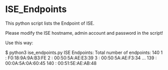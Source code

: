 # ISE_Endpoints

This python script lists the Endpoint of ISE. 


Please modify the ISE hostname, admin account and password in the script!

Use this way:

$ python3 ise_endpoints.py
ISE Endpoints:
Total number of endpoints: 140
1 : F0:18:9A:9A:B3:FE
2 : 00:50:5A:AE:E3:39
3 : 00:50:5A:AE:F3:34
...
139 : 00:0A:5A:0A:60:45
140 : 00:51:5E:AE:AB:48
